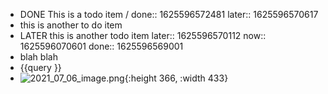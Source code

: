 - DONE This is a todo item /
  done:: 1625596572481
  later:: 1625596570617
- this is another to do item
- LATER this is another todo item
  later:: 1625596570112
  now:: 1625596070601
  done:: 1625596569001
- blah blah
- {{query }}
- ![2021_07_06_image.png](https://cdn.logseq.com/%2F6bd131ed-0d30-423c-bd49-d2cc8a9f4d191d0d43f5-0f8e-432e-b27f-57e4a925bfbc2021_07_06_image.png?Expires=4779196483&Signature=Gu2wsnCqjH3mFcbfI~IM1wJXFMYvMgm49LDLEvTJndnoY73Qw8YmIpT2bxvA0kQGK2783yX9UmUa4Lt3OA3nFhXVLrCZyX5ioc6N2qsQciP60VAN7S01i5-prnBH0cN3ij1O~n2f7lp8ZBXUocBdU8ny-USJUHp5UorGyUwkd-ea-xsayNXiPb9WMaUbEFxPnls171EnMbCjMua2ofGpjYYCxFDYWybyfc8NBSYtrfJA-~5I2dFGMT0EDnTP8GBluepomUa59-kAfBnfZy779uvlrWBanCruIVPTcSj4vX4Yb1l3ZQT631lacN13DeIzLjGxyUdP68EtR8mBvSUb5w__&Key-Pair-Id=APKAJE5CCD6X7MP6PTEA){:height 366, :width 433}